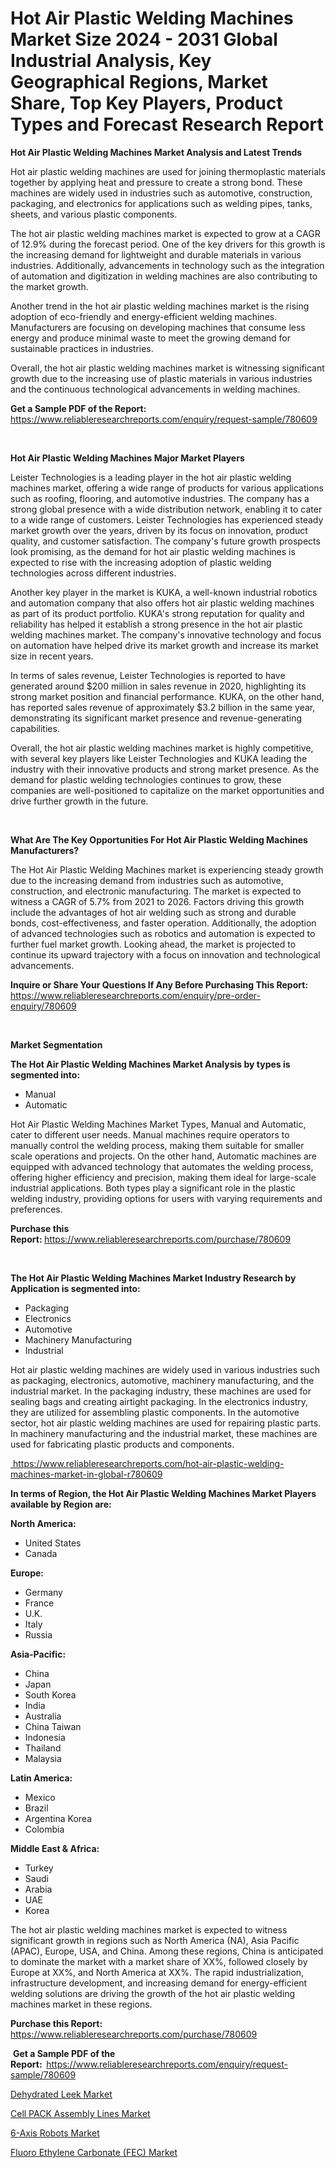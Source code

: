<p><h1>Hot Air Plastic Welding Machines Market Size 2024 - 2031 Global Industrial Analysis, Key Geographical Regions, Market Share, Top Key Players, Product Types and Forecast Research Report</h1></p><p><strong>Hot Air Plastic Welding Machines Market Analysis and Latest Trends</strong></p>
<p><p>Hot air plastic welding machines are used for joining thermoplastic materials together by applying heat and pressure to create a strong bond. These machines are widely used in industries such as automotive, construction, packaging, and electronics for applications such as welding pipes, tanks, sheets, and various plastic components.</p><p>The hot air plastic welding machines market is expected to grow at a CAGR of 12.9% during the forecast period. One of the key drivers for this growth is the increasing demand for lightweight and durable materials in various industries. Additionally, advancements in technology such as the integration of automation and digitization in welding machines are also contributing to the market growth.</p><p>Another trend in the hot air plastic welding machines market is the rising adoption of eco-friendly and energy-efficient welding machines. Manufacturers are focusing on developing machines that consume less energy and produce minimal waste to meet the growing demand for sustainable practices in industries.</p><p>Overall, the hot air plastic welding machines market is witnessing significant growth due to the increasing use of plastic materials in various industries and the continuous technological advancements in welding machines.</p></p>
<p><strong>Get a Sample PDF of the Report:&nbsp;</strong> <a href="https://www.reliableresearchreports.com/enquiry/request-sample/780609">https://www.reliableresearchreports.com/enquiry/request-sample/780609</a></p>
<p>&nbsp;</p>
<p><strong>Hot Air Plastic Welding Machines Major Market Players</strong></p>
<p><p>Leister Technologies is a leading player in the hot air plastic welding machines market, offering a wide range of products for various applications such as roofing, flooring, and automotive industries. The company has a strong global presence with a wide distribution network, enabling it to cater to a wide range of customers. Leister Technologies has experienced steady market growth over the years, driven by its focus on innovation, product quality, and customer satisfaction. The company's future growth prospects look promising, as the demand for hot air plastic welding machines is expected to rise with the increasing adoption of plastic welding technologies across different industries.</p><p>Another key player in the market is KUKA, a well-known industrial robotics and automation company that also offers hot air plastic welding machines as part of its product portfolio. KUKA's strong reputation for quality and reliability has helped it establish a strong presence in the hot air plastic welding machines market. The company's innovative technology and focus on automation have helped drive its market growth and increase its market size in recent years.</p><p>In terms of sales revenue, Leister Technologies is reported to have generated around $200 million in sales revenue in 2020, highlighting its strong market position and financial performance. KUKA, on the other hand, has reported sales revenue of approximately $3.2 billion in the same year, demonstrating its significant market presence and revenue-generating capabilities.</p><p>Overall, the hot air plastic welding machines market is highly competitive, with several key players like Leister Technologies and KUKA leading the industry with their innovative products and strong market presence. As the demand for plastic welding technologies continues to grow, these companies are well-positioned to capitalize on the market opportunities and drive further growth in the future.</p></p>
<p>&nbsp;</p>
<p><strong>What Are The Key Opportunities For Hot Air Plastic Welding Machines Manufacturers?</strong></p>
<p><p>The Hot Air Plastic Welding Machines market is experiencing steady growth due to the increasing demand from industries such as automotive, construction, and electronic manufacturing. The market is expected to witness a CAGR of 5.7% from 2021 to 2026. Factors driving this growth include the advantages of hot air welding such as strong and durable bonds, cost-effectiveness, and faster operation. Additionally, the adoption of advanced technologies such as robotics and automation is expected to further fuel market growth. Looking ahead, the market is projected to continue its upward trajectory with a focus on innovation and technological advancements.</p></p>
<p><strong>Inquire or Share Your Questions If Any Before Purchasing This Report:</strong> <a href="https://www.reliableresearchreports.com/enquiry/pre-order-enquiry/780609">https://www.reliableresearchreports.com/enquiry/pre-order-enquiry/780609</a></p>
<p>&nbsp;</p>
<p><strong>Market Segmentation</strong></p>
<p><strong>The Hot Air Plastic Welding Machines Market Analysis by types is segmented into:</strong></p>
<p><ul><li>Manual</li><li>Automatic</li></ul></p>
<p><p>Hot Air Plastic Welding Machines Market Types, Manual and Automatic, cater to different user needs. Manual machines require operators to manually control the welding process, making them suitable for smaller scale operations and projects. On the other hand, Automatic machines are equipped with advanced technology that automates the welding process, offering higher efficiency and precision, making them ideal for large-scale industrial applications. Both types play a significant role in the plastic welding industry, providing options for users with varying requirements and preferences.</p></p>
<p><strong>Purchase this Report:&nbsp;</strong><a href="https://www.reliableresearchreports.com/purchase/780609">https://www.reliableresearchreports.com/purchase/780609</a></p>
<p>&nbsp;</p>
<p><strong>The Hot Air Plastic Welding Machines Market Industry Research by Application is segmented into:</strong></p>
<p><ul><li>Packaging</li><li>Electronics</li><li>Automotive</li><li>Machinery Manufacturing</li><li>Industrial</li></ul></p>
<p><p>Hot air plastic welding machines are widely used in various industries such as packaging, electronics, automotive, machinery manufacturing, and the industrial market. In the packaging industry, these machines are used for sealing bags and creating airtight packaging. In the electronics industry, they are utilized for assembling plastic components. In the automotive sector, hot air plastic welding machines are used for repairing plastic parts. In machinery manufacturing and the industrial market, these machines are used for fabricating plastic products and components.</p></p>
<p><a href="https://www.reliableresearchreports.com/hot-air-plastic-welding-machines-market-in-global-r780609">&nbsp;https://www.reliableresearchreports.com/hot-air-plastic-welding-machines-market-in-global-r780609</a></p>
<p><strong>In terms of Region, the Hot Air Plastic Welding Machines Market Players available by Region are:</strong></p>
<p>
    <p> <strong> North America: </strong>
        <ul>
            <li>United States</li>
            <li>Canada</li>
        </ul>
        </p> 
    <p> <strong> Europe: </strong>
        <ul>
            <li>Germany</li>
            <li>France</li>
            <li>U.K.</li>
            <li>Italy</li>
            <li>Russia</li>
        </ul>
        </p> 
    <p> <strong> Asia-Pacific: </strong>
        <ul>
            <li>China</li>
            <li>Japan</li>
            <li>South Korea</li>
            <li>India</li>
            <li>Australia</li>
            <li>China Taiwan</li>
            <li>Indonesia</li>
            <li>Thailand</li>
            <li>Malaysia</li>
        </ul>
        </p> 
    <p> <strong> Latin America: </strong>
        <ul>
            <li>Mexico</li>
            <li>Brazil</li>
            <li>Argentina Korea</li>
            <li>Colombia</li>
        </ul>
        </p> 
    <p> <strong> Middle East & Africa: </strong>
        <ul>
            <li>Turkey</li>
            <li>Saudi</li>
            <li>Arabia</li>
            <li>UAE</li>
            <li>Korea</li>
        </ul>
    </p>
    </p>
<p><p>The hot air plastic welding machines market is expected to witness significant growth in regions such as North America (NA), Asia Pacific (APAC), Europe, USA, and China. Among these regions, China is anticipated to dominate the market with a market share of XX%, followed closely by Europe at XX%, and North America at XX%. The rapid industrialization, infrastructure development, and increasing demand for energy-efficient welding solutions are driving the growth of the hot air plastic welding machines market in these regions.</p></p>
<p><strong>Purchase this Report: </strong><a href="https://www.reliableresearchreports.com/purchase/780609">https://www.reliableresearchreports.com/purchase/780609</a></p>
<p>&nbsp;<strong>Get a Sample PDF of the Report:&nbsp;&nbsp;</strong><a href="https://www.reliableresearchreports.com/enquiry/request-sample/780609">https://www.reliableresearchreports.com/enquiry/request-sample/780609</a></p>
<p><strong></strong></p>
<p><p><a href="https://medium.com/@madw10245644/future-trends-in-global-dehydrated-leek-market-market-insights-and-analysis-from-2024-to-2031-in-0888a43e9d37">Dehydrated Leek Market</a></p><p><a href="https://github.com/ksleyeze/Market-Research-Report-List-1/blob/main/cell-pack-assembly-lines-market.md">Cell PACK Assembly Lines Market</a></p><p><a href="https://github.com/hlspriggs/Market-Research-Report-List-1/blob/main/6-axis-robots-market.md">6-Axis Robots Market</a></p><p><a href="https://medium.com/@jewelmohr25/market-forecast-global-fluoro-ethylene-carbonate-fec-trends-and-impact-analysis-2024-2031-by-97cae4b7c474">Fluoro Ethylene Carbonate (FEC) Market</a></p></p>